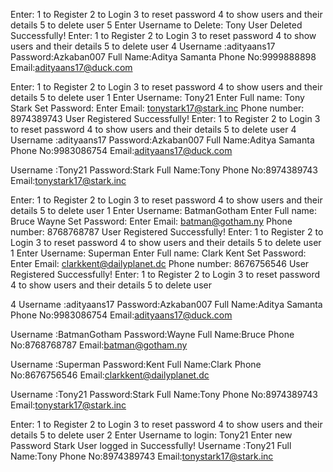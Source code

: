 Enter: 
 1 to Register 
 2 to Login 
 3 to reset password 
 4 to show users and their details 
 5 to delete user 
5
Enter Username to Delete:
Tony
User Deleted Successfully!
Enter: 
 1 to Register 
 2 to Login 
 3 to reset password 
 4 to show users and their details 
 5 to delete user 
4
 Username :adityaans17 
 Password:Azkaban007 
 Full Name:Aditya Samanta 
 Phone No:9999888898 
 Email:adityaans17@duck.com

Enter: 
 1 to Register 
 2 to Login 
 3 to reset password 
 4 to show users and their details 
 5 to delete user 
1
Enter Username:
Tony21
Enter Full name:
Tony Stark
Set Password:
Enter Email:
tonystark17@stark.inc
Phone number:
8974389743
User Registered Successfully!
Enter: 
 1 to Register 
 2 to Login 
 3 to reset password 
 4 to show users and their details 
 5 to delete user 
4
 Username :adityaans17 
 Password:Azkaban007 
 Full Name:Aditya Samanta 
 Phone No:9983086754 
 Email:adityaans17@duck.com

 Username :Tony21 
 Password:Stark 
 Full Name:Tony 
 Phone No:8974389743 
 Email:tonystark17@stark.inc

Enter: 
 1 to Register 
 2 to Login 
 3 to reset password 
 4 to show users and their details 
 5 to delete user 
1
Enter Username:
BatmanGotham
Enter Full name:
Bruce Wayne
Set Password:
Enter Email:
batman@gotham.ny
Phone number:
8768768787
User Registered Successfully!
Enter: 
 1 to Register 
 2 to Login 
 3 to reset password 
 4 to show users and their details 
 5 to delete user 
1
Enter Username:
Superman
Enter Full name:
Clark Kent
Set Password:
Enter Email:
clarkkent@dailyplanet.dc
Phone number:
8676756546
User Registered Successfully!
Enter: 
 1 to Register 
 2 to Login 
 3 to reset password 
 4 to show users and their details 
 5 to delete user 

4
 Username :adityaans17 
 Password:Azkaban007 
 Full Name:Aditya Samanta 
 Phone No:9983086754 
 Email:adityaans17@duck.com

 Username :BatmanGotham 
 Password:Wayne 
 Full Name:Bruce 
 Phone No:8768768787 
 Email:batman@gotham.ny

 Username :Superman 
 Password:Kent 
 Full Name:Clark 
 Phone No:8676756546 
 Email:clarkkent@dailyplanet.dc

 Username :Tony21 
 Password:Stark 
 Full Name:Tony 
 Phone No:8974389743 
 Email:tonystark17@stark.inc

Enter: 
 1 to Register 
 2 to Login 
 3 to reset password 
 4 to show users and their details 
 5 to delete user 
2
Enter Username to login:
Tony21
Enter new Password
Stark
User logged in Successfully!
 Username :Tony21
 Full Name:Tony 
 Phone No:8974389743 
 Email:tonystark17@stark.inc
